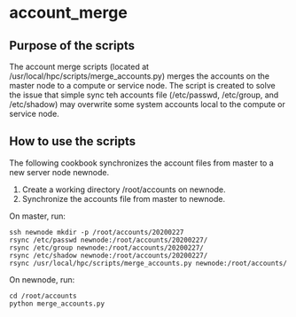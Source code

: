 # account_merge

## Purpose of the scripts
The account merge scripts (located at /usr/local/hpc/scripts/merge_accounts.py) merges the accounts on the master node to a compute or service node. The script is created to solve the issue that simple sync teh accounts file (/etc/passwd, /etc/group, and /etc/shadow) may overwrite some system accounts local to the compute or service node.

## How to use the scripts
The following cookbook synchronizes the account files from master to a new server node newnode.
1. Create a working directory /root/accounts on newnode.
1. Synchronize the accounts file from master to newnode. 

On master, run:

```
ssh newnode mkdir -p /root/accounts/20200227
rsync /etc/passwd newnode:/root/accounts/20200227/
rsync /etc/group newnode:/root/accounts/20200227/
rsync /etc/shadow newnode:/root/accounts/20200227/
rsync /usr/local/hpc/scripts/merge_accounts.py newnode:/root/accounts/
```

On newnode, run:

```
cd /root/accounts
python merge_accounts.py
```
